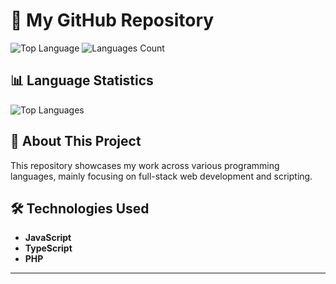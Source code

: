 # 📁 My GitHub Repository

![Top Language](https://img.shields.io/github/languages/top/janitha-visna/janitha-visna)
![Languages Count](https://img.shields.io/github/languages/count/janitha-visna/janitha-visna)

## 📊 Language Statistics

![Top Languages](https://github-readme-stats.vercel.app/api/top-langs/?username=janitha-visna&layout=compact)

## 🚀 About This Project

This repository showcases my work across various programming languages, mainly focusing on full-stack web development and scripting.

## 🛠 Technologies Used

- **JavaScript**
- **TypeScript**
- **PHP**

---

